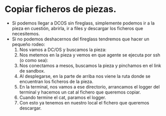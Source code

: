 # Copiar ficheros de piezas.

* Si podemos llegar a DCOS sin fireglass, simplemente podemos ir a la pieza en cuestión, abrirla, ir a files y descargar los ficheros que necesitemos.
* Si no podemos deshacernos del fireglass tendremos que hacer un pequeño rodeo:
    1. Nos vamos a DC/OS y buscamos la pieza:
    2. Nos metemos en la pieza y vemos en que agente se ejecuta por ssh (o como sea):
    3. Nos conectamos a mesos, buscamos la pieza y pinchamos en el link de sandbox.
    4. Al desplegarse, en la parte de arriba nos viene la ruta donde se encuentran los ficheros de la pieza.
    5. En la terminal, nos vamos a ese directorio, arrancamos el logger del terminal y hacemos un cat al fichero que queremos copiar.
    6. Cuando termine el cat, paramos el logger.
    7. Con esto ya tenemos en nuestro local el fichero que queremos descargar.
    